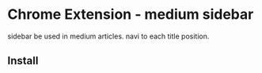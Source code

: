 # Chrome Extension - medium sidebar

sidebar be used in medium articles. navi to each title position.

## Install



